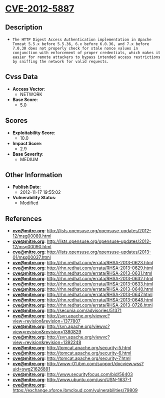 
# [CVE-2012-5887](https://cve.mitre.org/cgi-bin/cvename.cgi?name=CVE-2012-5887)

## Description

- `The HTTP Digest Access Authentication implementation in Apache Tomcat 5.5.x before 5.5.36, 6.x before 6.0.36, and 7.x before 7.0.30 does not properly check for stale nonce values in conjunction with enforcement of proper credentials, which makes it easier for remote attackers to bypass intended access restrictions by sniffing the network for valid requests.`

## Cvss Data

- **Access Vector**:
  - NETWORK
- **Base Score**:
  - 5.0

## Scores

- **Exploitability Score**:
  - 10.0
- **Impact Score**:
  - 2.9
- **Base Severity**:
  - MEDIUM

## Other Information

- **Publish Date**:
  - 2012-11-17 19:55:02
- **Vulnerability Status**:
  - Modified

## References

- **cve@mitre.org**: http://lists.opensuse.org/opensuse-updates/2012-12/msg00089.html
- **cve@mitre.org**: http://lists.opensuse.org/opensuse-updates/2012-12/msg00090.html
- **cve@mitre.org**: http://lists.opensuse.org/opensuse-updates/2013-01/msg00037.html
- **cve@mitre.org**: http://rhn.redhat.com/errata/RHSA-2013-0623.html
- **cve@mitre.org**: http://rhn.redhat.com/errata/RHSA-2013-0629.html
- **cve@mitre.org**: http://rhn.redhat.com/errata/RHSA-2013-0631.html
- **cve@mitre.org**: http://rhn.redhat.com/errata/RHSA-2013-0632.html
- **cve@mitre.org**: http://rhn.redhat.com/errata/RHSA-2013-0633.html
- **cve@mitre.org**: http://rhn.redhat.com/errata/RHSA-2013-0640.html
- **cve@mitre.org**: http://rhn.redhat.com/errata/RHSA-2013-0647.html
- **cve@mitre.org**: http://rhn.redhat.com/errata/RHSA-2013-0648.html
- **cve@mitre.org**: http://rhn.redhat.com/errata/RHSA-2013-0726.html
- **cve@mitre.org**: http://secunia.com/advisories/51371
- **cve@mitre.org**: http://svn.apache.org/viewvc?view=revision&revision=1377807
- **cve@mitre.org**: http://svn.apache.org/viewvc?view=revision&revision=1380829
- **cve@mitre.org**: http://svn.apache.org/viewvc?view=revision&revision=1392248
- **cve@mitre.org**: http://tomcat.apache.org/security-5.html
- **cve@mitre.org**: http://tomcat.apache.org/security-6.html
- **cve@mitre.org**: http://tomcat.apache.org/security-7.html
- **cve@mitre.org**: http://www-01.ibm.com/support/docview.wss?uid=swg21626891
- **cve@mitre.org**: http://www.securityfocus.com/bid/56403
- **cve@mitre.org**: http://www.ubuntu.com/usn/USN-1637-1
- **cve@mitre.org**: https://exchange.xforce.ibmcloud.com/vulnerabilities/79809
